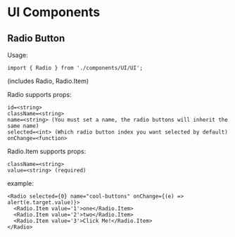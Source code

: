 # UI Components

## Radio Button

Usage: 

`import { Radio } from './components/UI/UI';` 

(includes Radio, Radio.Item)

Radio supports props:

```
id=<string>
className=<string>
name=<string> (You must set a name, the radio buttons will inherit the same name)
selected=<int> (Which radio button index you want selected by default)
onChange=<function>
```

Radio.Item supports props:

```
className=<string>
value=<string> (required)
```

example:

```
<Radio selected={0} name="cool-buttons" onChange={(e) => alert(e.target.value)}>
  <Radio.Item value='1'>one</Radio.Item>
  <Radio.Item value='2'>two</Radio.Item>
  <Radio.Item value='3'>Click Me!</Radio.Item>
</Radio>
```